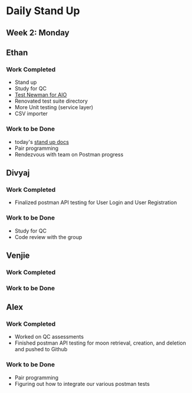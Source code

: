 # Daily Stand Up
## Week 2: Monday

## Ethan

### Work Completed

- Stand up
- Study for QC
- [Test Newman for AIO](https://aiosupport.atlassian.net/wiki/spaces/AioTests/pages/2027225147/Postman+via+Newman+Report#Newman-Setup)
- Renovated test suite directory
- More Unit testing (service layer)
- CSV importer


### Work to be Done

- today's [stand up docs](https://github.com/ethbra-revature/team-planetarium/tree/docs/standup/materials/standup)
- Pair programming
- Rendezvous with team on Postman progress

## Divyaj

### Work Completed

- Finalized postman API testing for User Login and User Registration

### Work to be Done

- Study for QC
- Code review with the group

## Venjie

### Work Completed

### Work to be Done

## Alex

### Work Completed
- Worked on QC assessments
- Finished postman API testing for moon retrieval, creation, and deletion and pushed to Github

### Work to be Done
- Pair programming
- Figuring out how to integrate our various postman tests
